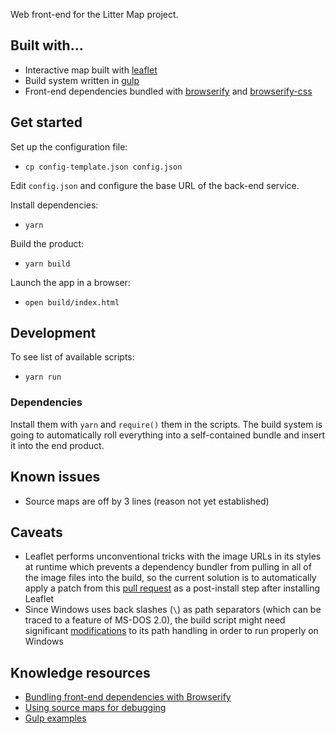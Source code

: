 Web front-end for the Litter Map project.

## Built with...

- Interactive map built with [leaflet](https://leafletjs.com/)
- Build system written in [gulp](https://github.com/gulpjs/gulp)
- Front-end dependencies bundled with [browserify](https://github.com/browserify/browserify) and [browserify-css](https://github.com/cheton/browserify-css)

## Get started

Set up the configuration file:

- `cp config-template.json config.json`

Edit `config.json` and configure the base URL of the back-end service.

Install dependencies:

- `yarn`

Build the product:

- `yarn build`

Launch the app in a browser:

- `open build/index.html`

## Development

To see list of available scripts:

- `yarn run`

### Dependencies

Install them with `yarn` and `require()` them in the scripts. The build system is going to automatically roll everything into a self-contained bundle and insert it into the end product.

## Known issues

- Source maps are off by 3 lines (reason not yet established)

## Caveats

- Leaflet performs unconventional tricks with the image URLs in its styles at runtime which prevents a dependency bundler from pulling in all of the image files into the build, so the current solution is to automatically apply a patch from this [pull request](https://github.com/Leaflet/Leaflet/pull/6951) as a post-install step after installing Leaflet
- Since Windows uses back slashes (`\`) as path separators (which can be traced to a feature of MS-DOS 2.0), the build script might need significant [modifications](https://shapeshed.com/writing-cross-platform-node/#use-pathresolve-to-traverse-the-filesystem) to its path handling in order to run properly on Windows

## Knowledge resources

- [Bundling front-end dependencies with Browserify](https://stackoverflow.com/questions/50132531/bundle-leaflet-for-use-in-browser#50139624)
- [Using source maps for debugging](https://developer.mozilla.org/docs/Tools/Debugger/How_to/Use_a_source_map)
- [Gulp examples](https://github.com/gulpjs/gulp/tree/master/docs/recipes)